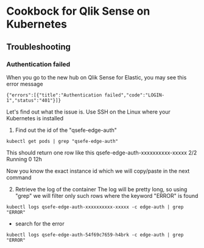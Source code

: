 # Cookbock for Qlik Sense on Kubernetes


## Troubleshooting
### Authentication failed

When you go to the new hub on Qlik Sense for Elastic, you may see this error message 
```
{"errors":[{"title":"Authentication failed","code":"LOGIN-1","status":"401"}]}
```
Let's find out what the issue is. Use SSH on the Linux where your Kubernetes is installed

 1) Find out the id of the "qsefe-edge-auth"
```
kubectl get pods | grep "qsefe-edge-auth"
```
This should return one row like this
   qsefe-edge-auth-xxxxxxxxxx-xxxxx                                  2/2     Running   0          12h

Now you know the exact instance id which we will copy/paste in the next command

 2) Retrieve the log of the container
The log will be pretty long, so using "grep" we will filter only such rows where the keyword "ERROR" is found
```
kubectl logs qsefe-edge-auth-xxxxxxxxxx-xxxxx -c edge-auth | grep "ERROR"
```

* search for the error
 
 ```
 kubectl logs qsefe-edge-auth-54f69c7659-h4brk -c edge-auth | grep "ERROR"
 ```
